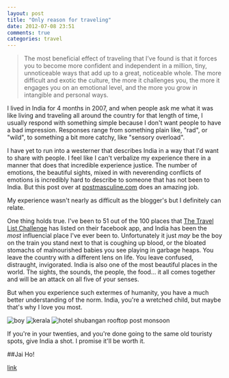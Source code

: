 ```yaml
---
layout: post
title: "Only reason for traveling"
date: 2012-07-08 23:51
comments: true
categories: travel
---
```


> The most beneficial effect of traveling that I’ve found is that it forces you to become more confident and independent in a million, tiny, unnoticeable ways that add up to a great, noticeable whole. The more difficult and exotic the culture, the more it challenges you, the more it engages you on an emotional level, and the more you grow in intangible and personal ways.

I lived in India for 4 months in 2007, and when people ask me what it was like living and traveling all around the country for that length of time, I usually respond with something simple because I don't want people to have a bad impression. Responses range from something plain like, "rad", or "wild", to something a bit more catchy, like "sensory overload". 
<!--more-->
I have yet to run into a westerner that describes India in a way that I'd want to share with people. I feel like I can't verbalize my experience there in a manner that does that incredible experience justice. The number of emotions, the beautiful sights, mixed in with neverending conflicts of emotions is incredibly hard to describe to someone that has not been to India. But this post over at [postmasculine.com](http://postmasculine.com/a-dust-over-india) does an amazing job.

My experience wasn't nearly as difficult as the blogger's but I definitely can relate.

One thing holds true. I've been to 51 out of the 100 places that [The Travel List Challenge](http://apps.facebook.com/onehundredplaces/?fb_source=bookmark_apps&ref=bookmarks&count=0&fb_bmpos=2_0) has listed on their facebook app, and India has been the *most* influencial place I've ever been to. Unfortunately it just _may_ be the boy on the train you stand next to that is coughing up blood, or the bloated stomachs of malnourished babies you see playing in garbage heaps. You leave the country with a different lens on life. You leave confused, distraught, invigorated. India is also one of the most beautiful places in the world. The sights, the sounds, the people, the food... it all comes together and will be an attack on all five of your senses.

But when you experience such extermes of humanity, you have a much better understanding of the norm. India, you're a wretched child, but maybe that's why I love you most.

![boy](/assets/images/boy.jpg "boy")
![kerala](/assets/images/kerala.jpg "kerala")
![hotel shubangan rooftop post monsoon](/assets/images/shubangan.jpg "Hotel Shubangan Rooftop post monsoon")

If you're in your twenties, and you're done going to the same old touristy spots, give India a shot. I promise it'll be worth it. 

##Jai Ho!

[link](http://postmasculine.com/a-dust-over-india)
